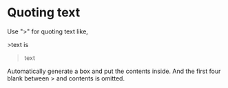 # Quoting text
Use ">" for quoting text like,

\>text is
>text

Automatically generate a box and put the contents inside. And the first four blank between \> and contents is omitted.

